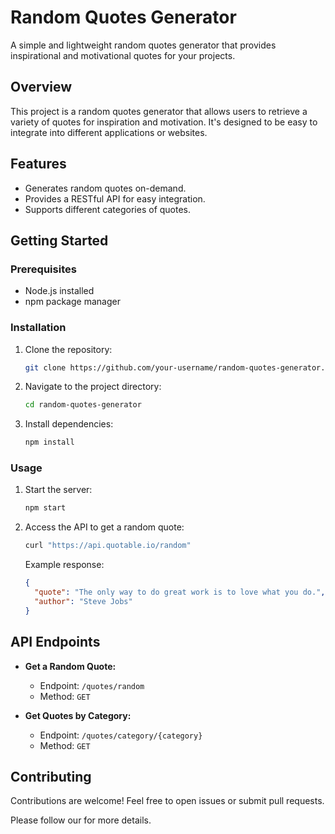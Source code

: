 # Random Quotes Generator

A simple and lightweight random quotes generator that provides inspirational and motivational quotes for your projects.

## Overview

This project is a random quotes generator that allows users to retrieve a variety of quotes for inspiration and motivation. It's designed to be easy to integrate into different applications or websites.

## Features

- Generates random quotes on-demand.
- Provides a RESTful API for easy integration.
- Supports different categories of quotes.

## Getting Started

### Prerequisites

- Node.js installed
- npm package manager

### Installation

1. Clone the repository:

    ```bash
    git clone https://github.com/your-username/random-quotes-generator.git
    ```

2. Navigate to the project directory:

    ```bash
    cd random-quotes-generator
    ```

3. Install dependencies:

    ```bash
    npm install
    ```

### Usage

1. Start the server:

    ```bash
    npm start
    ```

2. Access the API to get a random quote:

    ```bash
    curl "https://api.quotable.io/random"
    ```

    Example response:

    ```json
    {
      "quote": "The only way to do great work is to love what you do.",
      "author": "Steve Jobs"
    }
    ```

## API Endpoints

- **Get a Random Quote:**
  - Endpoint: `/quotes/random`
  - Method: `GET`

- **Get Quotes by Category:**
  - Endpoint: `/quotes/category/{category}`
  - Method: `GET`

## Contributing

Contributions are welcome! Feel free to open issues or submit pull requests.

Please follow our [](Readme.md) for more details.

